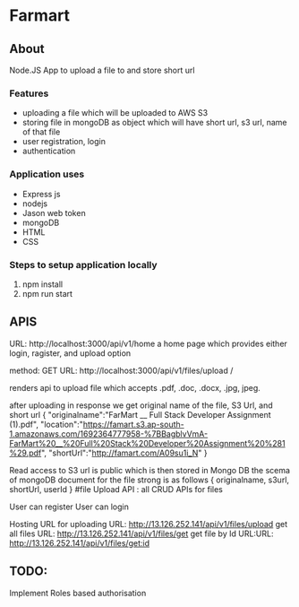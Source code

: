 # Farmart

## About
Node.JS App to upload a file to and store short url

### Features
- uploading a file which will be uploaded to AWS S3 
- storing file in mongoDB as object which will have short url, s3 url, name of that file
- user registration, login
- authentication

### Application uses
- Express js
- nodejs
- Jason web token
- mongoDB
- HTML
- CSS
### Steps to setup application locally
1. npm install
2. npm run start

## APIS
URL: http://localhost:3000/api/v1/home
a home page which provides either login, ragister, and upload option

method: GET    URL: http://localhost:3000/api/v1/files/upload / 

renders api to upload file which accepts .pdf, .doc, .docx, .jpg,  jpeg.

after uploading in response we get original name of the file, S3 Url, and short url 
{
    "originalname":"FarMart __ Full Stack Developer Assignment (1).pdf",
    "location":"https://famart.s3.ap-south-1.amazonaws.com/1692364777958-%7BBagblvVmA-FarMart%20__%20Full%20Stack%20Developer%20Assignment%20%281%29.pdf",
    "shortUrl":"http://famart.com/A09su1i_N"
}


Read access to S3 url is public
which is then stored in Mongo DB the scema of mongoDB document for the file strong is as follows
{
    originalname,
    s3url, 
    shortUrl,
    userId
}
#file Upload API : 
all CRUD APIs for files

User can register
User can login

Hosting URL for uploading URL: http://13.126.252.141/api/v1/files/upload
get all files URL: http://13.126.252.141/api/v1/files/get
get file by Id URL:URL: http://13.126.252.141/api/v1/files/get:id


## TODO: 
Implement Roles based authorisation


